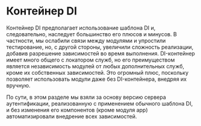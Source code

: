 # Контейнер DI
Контейнер DI предполагает использование шаблона DI и, следовательно, наследует
большинство его плюсов и минусов. В частности, мы ослабили связи между модулями
и упростили тестирование, но, с другой стороны, увеличили сложность реализации,
добавив разрешение зависимостей во время выполнения. DI-контейнер имеет
много общего с локатором служб, но его преимуществом является независимость
модулей от любых дополнительных служб, кроме их собственных зависимостей. Это
огромный плюс, поскольку позволяет использовать модули даже без DI-контейнера,
внедряя их вручную.

По сути, в этом разделе мы взяли за основу версию сервера аутентификации, реализованную
с применением обычного шаблона DI, и без изменения его компонентов
(кроме модуля app) автоматизировали внедрение всех зависимостей.